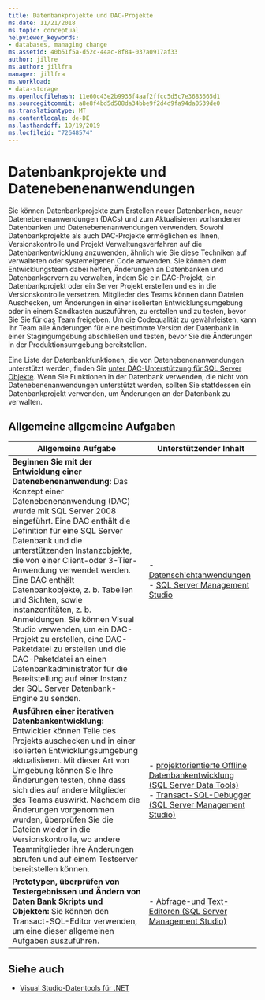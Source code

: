 ```yaml
---
title: Datenbankprojekte und DAC-Projekte
ms.date: 11/21/2018
ms.topic: conceptual
helpviewer_keywords:
- databases, managing change
ms.assetid: 40b51f5a-d52c-44ac-8f84-037a0917af33
author: jillre
ms.author: jillfra
manager: jillfra
ms.workload:
- data-storage
ms.openlocfilehash: 11e60c43e2b9935f4aaf2ffcc5d5c7e3683665d1
ms.sourcegitcommit: a8e8f4bd5d508da34bbe9f2d4d9fa94da0539de0
ms.translationtype: MT
ms.contentlocale: de-DE
ms.lasthandoff: 10/19/2019
ms.locfileid: "72648574"
---
```

# <a name="database-projects-and-data-tier-applications"></a>Datenbankprojekte und Datenebenenanwendungen

Sie können Datenbankprojekte zum Erstellen neuer Datenbanken, neuer Datenebenenanwendungen (DACs) und zum Aktualisieren vorhandener Datenbanken und Datenebenenanwendungen verwenden. Sowohl Datenbankprojekte als auch DAC-Projekte ermöglichen es Ihnen, Versionskontrolle und Projekt Verwaltungsverfahren auf die Datenbankentwicklung anzuwenden, ähnlich wie Sie diese Techniken auf verwalteten oder systemeigenen Code anwenden. Sie können dem Entwicklungsteam dabei helfen, Änderungen an Datenbanken und Datenbankservern zu verwalten, indem Sie ein DAC-Projekt, ein Datenbankprojekt oder ein Server Projekt erstellen und es in die Versionskontrolle versetzen. Mitglieder des Teams können dann Dateien Auschecken, um Änderungen in einer isolierten Entwicklungsumgebung oder in einem Sandkasten auszuführen, zu erstellen und zu testen, bevor Sie Sie für das Team freigeben. Um die Codequalität zu gewährleisten, kann Ihr Team alle Änderungen für eine bestimmte Version der Datenbank in einer Stagingumgebung abschließen und testen, bevor Sie die Änderungen in der Produktionsumgebung bereitstellen.

Eine Liste der Datenbankfunktionen, die von Datenebenenanwendungen unterstützt werden, finden Sie [unter DAC-Unterstützung für SQL Server Objekte](/sql/relational-databases/data-tier-applications/dac-support-for-sql-server-objects-and-versions). Wenn Sie Funktionen in der Datenbank verwenden, die nicht von Datenebenenanwendungen unterstützt werden, sollten Sie stattdessen ein Datenbankprojekt verwenden, um Änderungen an der Datenbank zu verwalten.

## <a name="common-high-level-tasks"></a>Allgemeine allgemeine Aufgaben

| Allgemeine Aufgabe | Unterstützender Inhalt |
| - | - |
| **Beginnen Sie mit der Entwicklung einer Datenebenenanwendung:** Das Konzept einer Datenebenenanwendung (DAC) wurde mit SQL Server 2008 eingeführt. Eine DAC enthält die Definition für eine SQL Server Datenbank und die unterstützenden Instanzobjekte, die von einer Client-oder 3-Tier-Anwendung verwendet werden. Eine DAC enthält Datenbankobjekte, z. b. Tabellen und Sichten, sowie instanzentitäten, z. b. Anmeldungen. Sie können Visual Studio verwenden, um ein DAC-Projekt zu erstellen, eine DAC-Paketdatei zu erstellen und die DAC-Paketdatei an einen Datenbankadministrator für die Bereitstellung auf einer Instanz der SQL Server Datenbank-Engine zu senden. | - [Datenschichtanwendungen](/sql/relational-databases/data-tier-applications/data-tier-applications)<br />- [SQL Server Management Studio](/sql/ssms/sql-server-management-studio-ssms) |
| **Ausführen einer iterativen Datenbankentwicklung:** Entwickler können Teile des Projekts auschecken und in einer isolierten Entwicklungsumgebung aktualisieren. Mit dieser Art von Umgebung können Sie Ihre Änderungen testen, ohne dass sich dies auf andere Mitglieder des Teams auswirkt. Nachdem die Änderungen vorgenommen wurden, überprüfen Sie die Dateien wieder in die Versionskontrolle, wo andere Teammitglieder ihre Änderungen abrufen und auf einem Testserver bereitstellen können. | - [projektorientierte Offline Datenbankentwicklung (SQL Server Data Tools)](/sql/ssdt/project-oriented-offline-database-development)<br />- [Transact-SQL-Debugger (SQL Server Management Studio)](/sql/ssms/scripting/transact-sql-debugger) |
| **Prototypen, überprüfen von Testergebnissen und Ändern von Daten Bank Skripts und Objekten:** Sie können den Transact-SQL-Editor verwenden, um eine dieser allgemeinen Aufgaben auszuführen. | - [Abfrage-und Text-Editoren (SQL Server Management Studio)](/sql/ssms/scripting/query-and-text-editors-sql-server-management-studio) |

## <a name="see-also"></a>Siehe auch

- [Visual Studio-Datentools für .NET](../data-tools/visual-studio-data-tools-for-dotnet.md)